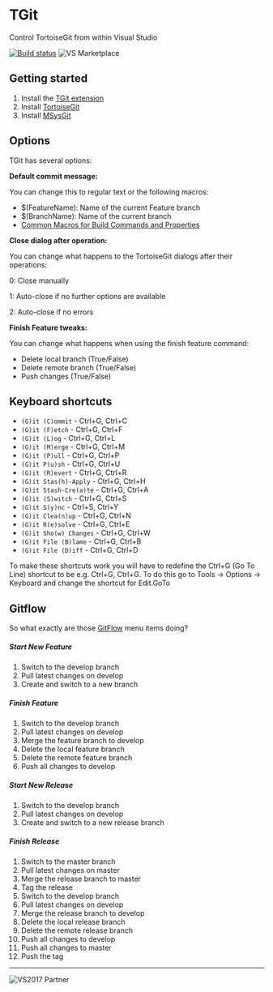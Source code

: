 # TGit
Control TortoiseGit from within Visual Studio

[![Build status](https://ci.appveyor.com/api/projects/status/9qp6jfgql4irdy30?svg=true)](https://ci.appveyor.com/project/sboulema/tgit) ![VS Marketplace](http://vsmarketplacebadge.apphb.com/version-short/SamirBoulema.TGit.svg)

## Getting started
1. Install the [TGit extension](https://visualstudiogallery.msdn.microsoft.com/132a30d8-f318-4a53-8386-2c9fe52d77a1)
2. Install [TortoiseGit](https://code.google.com/p/tortoisegit/)
3. Install [MSysGit](http://msysgit.github.io/)

## Options
TGit has several options: 

**Default commit message:**

You can change this to regular text or the following macros:
- $(FeatureName): Name of the current Feature branch
- $(BranchName): Name of the current branch
- [Common Macros for Build Commands and Properties](https://msdn.microsoft.com/en-us/library/c02as0cs.aspx)

**Close dialog after operation:**

You can change what happens to the TortoiseGit dialogs after their operations:

0: Close manually

1: Auto-close if no further options are available

2: Auto-close if no errors 

**Finish Feature tweaks:**

You can change what happens when using the finish feature command:
- Delete local branch (True/False)
- Delete remote branch (True/False)
- Push changes (True/False)

## Keyboard shortcuts

* `(G)it (C)ommit` - Ctrl+G, Ctrl+C
* `(G)it (F)etch` - Ctrl+G, Ctrl+F
* `(G)it (L)og` - Ctrl+G, Ctrl+L
* `(G)it (M)erge` - Ctrl+G, Ctrl+M
* `(G)it (P)ull` - Ctrl+G, Ctrl+P
* `(G)it P(u)sh` - Ctrl+G, Ctrl+U
* `(G)it (R)evert` - Ctrl+G, Ctrl+R
* `(G)it Stas(h)-Apply` - Ctrl+G, Ctrl+H
* `(G)it Stash-Cre(a)te` - Ctrl+G, Ctrl+A
* `(G)it (S)witch` - Ctrl+G, Ctrl+S
* `(G)it S(y)nc` - Ctrl+S, Ctrl+Y
* `(G)it Clea(n)up` - Ctrl+G, Ctrl+N
* `(G)it R(e)solve` - Ctrl+G, Ctrl+E
* `(G)it Sho(w) Changes` - Ctrl+G, Ctrl+W
* `(G)it File (B)lame` - Ctrl+G, Ctrl+B
* `(G)it File (D)iff` - Ctrl+G, Ctrl+D

To make these shortcuts work you will have to redefine the Ctrl+G (Go To Line) shortcut to be e.g. Ctrl+G, Ctrl+G. 
To do this go to Tools -> Options -> Keyboard and change the shortcut for Edit.GoTo

## Gitflow
So what exactly are those [GitFlow](http://nvie.com/posts/a-successful-git-branching-model/) menu items doing?

##### Start New Feature
1. Switch to the develop branch
2. Pull latest changes on develop
3. Create and switch to a new branch

##### Finish Feature
1. Switch to the develop branch
2. Pull latest changes on develop
3. Merge the feature branch to develop
4. Delete the local feature branch
5. Delete the remote feature branch
6. Push all changes to develop

##### Start New Release
1. Switch to the develop branch
2. Pull latest changes on develop
3. Create and switch to a new release branch

##### Finish Release
1. Switch to the master branch
2. Pull latest changes on master
3. Merge the release branch to master
4. Tag the release
5. Switch to the develop branch
6. Pull latest changes on develop
7. Merge the release branch to develop
8. Delete the local release branch
9. Delete the remote release branch
10. Push all changes to develop
11. Push all changes to master
12. Push the tag

---

![VS2017 Partner](http://i.imgur.com/wlgwRF1.png)


